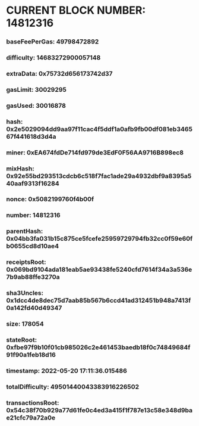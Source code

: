# CURRENT BLOCK NUMBER: 14812316

### baseFeePerGas: 49798472892
### difficulty: 14683272900057148
### extraData: 0x75732d656173742d37
### gasLimit: 30029295
### gasUsed: 30016878
### hash: 0x2e5029094dd9aa97f11cac4f5ddf1a0afb9fb00df081eb346567f441618d3d4a
### miner: 0xEA674fdDe714fd979de3EdF0F56AA9716B898ec8
### mixHash: 0x92e55bd293513cdcb6c518f7fac1ade29a4932dbf9a8395a540aaf9313f16284
### nonce: 0x5082199760f4b00f
### number: 14812316
### parentHash: 0x04bb3fa031b15c875ce5fcefe25959729794fb32cc0f59e60fb0655cd8d10ae4
### receiptsRoot: 0x069bd9104ada181eab5ae93438fe5240cfd7614f34a3a536e7b9ab88ffe3270a
### sha3Uncles: 0x1dcc4de8dec75d7aab85b567b6ccd41ad312451b948a7413f0a142fd40d49347
### size: 178054
### stateRoot: 0xfbe97f9b10f01cb985026c2e461453baedb18f0c74849684f91f90a1feb18d16
### timestamp: 2022-05-20 17:11:36.015486
### totalDifficulty: 49501440043383916226502
### transactionsRoot: 0x54c38f70b929a77d61fe0c4ed3a415f1f787e13c58e348d9bae21cfc79a72a0e
